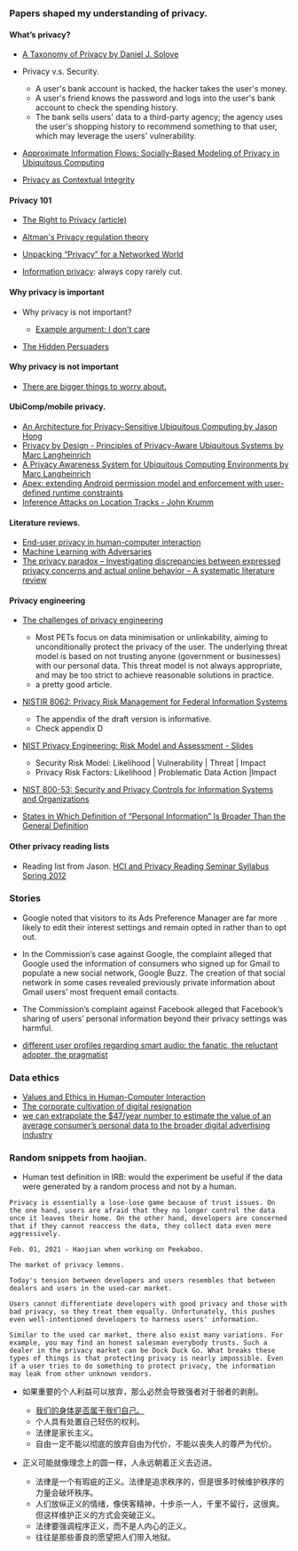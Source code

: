 ### Papers shaped my understanding of privacy.


#### What’s privacy? 

- [A Taxonomy of Privacy by Daniel J. Solove](https://www.law.upenn.edu/journals/lawreview/articles/volume154/issue3/Solove154U.Pa.L.Rev.477\(2006\).pdf)
- Privacy v.s. Security. 
    - A user's bank account is hacked, the hacker takes the user's money. 
    - A user's friend knows the password and logs into the user's bank account to check the spending history. 
    - The bank sells users' data to a third-party agency; the agency uses the user's shopping history to recommend something to that user, which may leverage the users' vulnerability. 

- [Approximate Information Flows: Socially-Based Modeling of Privacy in Ubiquitous Computing](http://hstemmer.de/Privacy.pdf)
- [Privacy as Contextual Integrity](https://crypto.stanford.edu/portia/papers/RevnissenbaumDTP31.pdf)


#### Privacy 101

- [The Right to Privacy (article)](https://en.wikipedia.org/wiki/The_Right_to_Privacy_(article))
- [Altman's Privacy regulation theory](https://en.wikipedia.org/wiki/Privacy_regulation_theory)
- [Unpacking “Privacy” for a Networked World](https://citeseerx.ist.psu.edu/viewdoc/download?doi=10.1.1.432.6421&rep=rep1&type=pdf)



- [Information privacy](https://www.cnbc.com/2019/02/13/equifax-mystery-where-is-the-data.html): always copy rarely cut. 



#### Why privacy is important

- Why privacy is not important?
    - [Example argument: I don't care ](https://youtu.be/iEEayzR_Xq0?t=3m53s) 

- [The Hidden Persuaders](https://www.amazon.com/Hidden-Persuaders-Vance-Packard/dp/B000GRRRZS/ref=tmm_mmp_swatch_0?_encoding=UTF8&qid=&sr=)


#### Why privacy is not important

- [There are bigger things to worry about.](https://www.reddit.com/r/technology/comments/a0ngtx/people_who_buy_smart_speakers_have_given_up_on/)

#### UbiComp/mobile privacy.

- [An Architecture for Privacy-Sensitive Ubiquitous Computing by Jason Hong](https://dl.acm.org/doi/pdf/10.1145/990064.990087)
- [Privacy by Design - Principles of Privacy-Aware Ubiquitous Systems by Marc Langheinrich](https://dl.acm.org/doi/10.5555/647987.741336)
- [A Privacy Awareness System for Ubiquitous Computing Environments by Marc Langheinrich](https://dl.acm.org/doi/10.5555/647988.741491)
- [Apex: extending Android permission model and enforcement with user-defined runtime constraints](https://dl.acm.org/doi/abs/10.1145/1755688.1755732)
- [Inference Attacks on Location Tracks - John Krumm](https://www.microsoft.com/en-us/research/publication/inference-attacks-location-tracks/)

#### Literature reviews.

- [End-user privacy in human-computer interaction](https://drive.google.com/file/d/1Wp_6r3vG1qNti91wogqdGHC2IMHLkRy6/view?usp=sharing)
- [Machine Learning with Adversaries](https://ucbrise.github.io/cs294-ai-sys-fa19/assets/lectures/lec10/10_adversarial_ml.pdf)
- [The privacy paradox – Investigating discrepancies between expressed privacy concerns and actual online behavior – A systematic literature review](https://www.sciencedirect.com/science/article/pii/S0736585317302022)

#### Privacy engineering

- [The challenges of privacy engineering](https://blog.xot.nl/2017/08/02/the-challenges-of-privacy-engineering/)
    - Most PETs focus on data minimisation or unlinkability, aiming to unconditionally protect the privacy of the user. The underlying threat model is based on not trusting anyone (government or businesses) with our personal data. This threat model is not always appropriate, and may be too strict to achieve reasonable solutions in practice.
    - a pretty good article. 


- [NISTIR 8062: Privacy Risk Management for Federal Information Systems](https://csrc.nist.gov/csrc/media/publications/nistir/8062/draft/documents/nistir_8062_draft.pdf)
    - The appendix of the draft version is informative.
    - Check appendix D


- [NIST Privacy Engineering: Risk Model and Assessment - Slides](https://csrc.nist.gov/csrc/media/presentations/update-on-nist-privacy-engineering-program/images-media/nl-en-priveng-ispab.pdf)
    - Security Risk Model: Likelihood | Vulnerability | Threat | Impact
    - Privacy Risk Factors: Likelihood | Problematic Data Action |Impact

- [NIST 800-53: Security and Privacy Controls for Information Systems and Organizations](https://csrc.nist.gov/CSRC/media/Publications/sp/800-53/rev-5/draft/documents/sp800-53r5-draft.pdf)

- [States in Which Definition of “Personal Information” Is Broader Than the General Definition](https://www.bakerlaw.com/files/uploads/documents/data%20breach%20documents/data_breach_charts.pdf)



#### Other privacy reading lists
- Reading list from Jason. [HCI and Privacy Reading Seminar Syllabus Spring 2012](https://docs.google.com/spreadsheets/d/1KTlev3mmOTBQhlO8XBXe2z8bCoBKSbqweIhkRFrZUxU/edit?hl=en_US&pli=1&hl=en_US&pli=1#gid=0)





### Stories

- Google noted that visitors to its Ads Preference Manager are far more likely to edit their interest settings and remain opted in rather than to opt out. 
- In the Commission’s case against Google, the complaint
alleged that Google used the information of consumers who signed up for Gmail to populate a new social network, Google Buzz. The creation of that social network in some cases revealed previously private information about Gmail users’ most frequent email contacts. 
- The Commission’s complaint against Facebook alleged that Facebook’s sharing of users’ personal information beyond their privacy settings was harmful.

- [different user profiles regarding smart audio: the fanatic, the reluctant adopter, the pragmatist](https://www.nationalpublicmedia.com/insights/reports/smart-audio-report/)


### Data ethics

- [Values and Ethics in Human-Computer Interaction](https://www.nowpublishers.com/article/Details/HCI-073)
- [The corporate cultivation of digital resignation](https://journals.sagepub.com/doi/full/10.1177/1461444819833331?journalCode=nmsa)
- [we can extrapolate the $47/year number to estimate the value of an average consumer’s personal data to the broader digital advertising industry](https://medium.com/wibson/how-much-is-your-data-worth-at-least-240-per-year-likely-much-more-984e250c2ffa)


###  Random snippets from haojian.



- Human test definition in IRB: would the experiment be useful if the data were generated by a random process and not by a human.



```
Privacy is essentially a lose-lose game because of trust issues. On the one hand, users are afraid that they no longer control the data once it leaves their home. On the other hand, developers are concerned that if they cannot reaccess the data, they collect data even more aggressively.

Feb. 01, 2021 - Haojian when working on Peekaboo.
```

```
The market of privacy lemons. 

Today's tension between developers and users resembles that between dealers and users in the used-car market. 

Users cannot differentiate developers with good privacy and those with bad privacy, so they treat them equally. Unfortunately, this pushes even well-intentioned developers to harness users' information. 

Similar to the used car market, there also exist many variations. For example, you may find an honest salesman everybody trusts. Such a dealer in the privacy market can be Dock Duck Go. What breaks these types of things is that protecting privacy is nearly impossible. Even if a user tries to do something to protect privacy, the information may leak from other unknown vendors. 

```


- 如果重要的个人利益可以放弃，那么必然会导致强者对于弱者的剥削。 
    - [我们的身体是否属于我们自己。](https://www.zhihu.com/question/383882573)
    - 个人具有处置自己轻伤的权利。
    - 法律是家长主义。
    - 自由一定不能以彻底的放弃自由为代价，不能以丧失人的尊严为代价。

- 正义可能就像理念上的圆一样，人永远朝着正义去迈进。
    - 法律是一个有瑕疵的正义。法律是追求秩序的，但是很多时候维护秩序的力量会破坏秩序。
    - 人们放纵正义的情绪，像侠客精神，十步杀一人，千里不留行，这很爽。但这样维护正义的方式会突破正义。
    - 法律要强调程序正义，而不是人内心的正义。
    - 往往是那些善良的愿望把人们带入地狱。